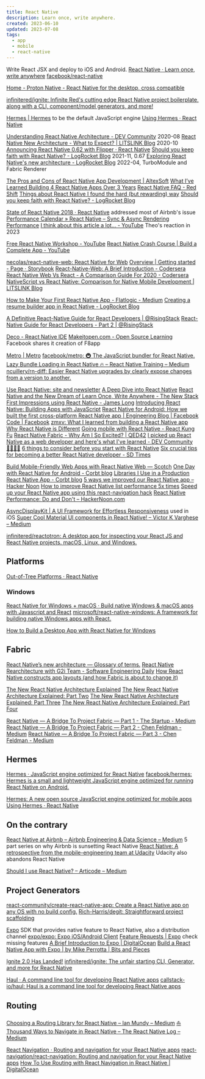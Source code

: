 ```yaml
---
title: React Native
description: Learn once, write anywhere.
created: 2023-06-10
updated: 2023-07-08
tags:
  - app
  - mobile
  - react-native
---
```


Write React JSX and deploy to iOS and Android.
[React Native · Learn once, write anywhere](https://reactnative.dev/)
[facebook/react-native](https://github.com/facebook/react-native)

[Home - Proton Native - React Native for the desktop, cross compatible](https://proton-native.js.org)

[infinitered/ignite: Infinite Red's cutting edge React Native project boilerplate, along with a CLI, component/model generators, and more!](https://github.com/infinitered/ignite)

[Hermes | Hermes](https://hermesengine.dev/) to be the default JavaScript engine
[Using Hermes · React Native](https://reactnative.dev/docs/hermes)

[Understanding React Native Architecture - DEV Community](https://dev.to/goodpic/understanding-react-native-architecture-22hh) 2020-08
[React Native New Architecture - What to Expect? | LITSLINK Blog](https://litslink.com/blog/new-react-native-architecture) 2020-10
[Announcing React Native 0.62 with Flipper · React Native](https://reactnative.dev/blog/2020/03/26/version-0.62)
[Should you keep faith with React Native? - LogRocket Blog](https://blog.logrocket.com/should-you-keep-faith-react-native/) 2021-11, 0.67
[Exploring React Native's new architecture - LogRocket Blog](https://blog.logrocket.com/exploring-react-natives-new-architecture/) 2022-04, TurboModule and Fabric Renderer

[The Pros and Cons of React Native App Development | AltexSoft](https://www.altexsoft.com/blog/react-native-pros-and-cons/)
[What I’ve Learned Building 4 React Native Apps Over 3 Years](https://medium.com/input-logic/what-ive-learned-building-4-react-native-apps-over-3-years-6b5035f8282d)
[React Native FAQ - Red Shift](https://shift.infinite.red/react-native-faq-8dc5c1083baa)
[Things about React Native I found the hard (but rewarding) way](https://blog.usejournal.com/things-about-react-native-i-found-the-hard-but-rewarding-way-1557a87a0c8)
[Should you keep faith with React Native? - LogRocket Blog](https://blog.logrocket.com/should-you-keep-faith-react-native/)

[State of React Native 2018 · React Native](https://facebook.github.io/react-native/blog/2018/06/14/state-of-react-native-2018) addressed most of Airbnb's issue
[Performance Calendar » React Native – Sync & Async Rendering Performance](https://calendar.perfplanet.com/2018/react-native-sync-async/)
[I think about this article a lot... - YouTube](https://www.youtube.com/watch?v=ZM8lJIJb2Q4) Theo's reaction in 2023

[Free React Native Workshop - YouTube](https://www.youtube.com/playlist?list=PLqrUy7kON1mcz_YjiwElKqJezF7FdXBX_)
[React Native Crash Course | Build a Complete App - YouTube](https://www.youtube.com/watch?v=VozPNrt-LfE)

[necolas/react-native-web: React Native for Web](https://github.com/necolas/react-native-web)
[Overview | Getting started - Page ⋅ Storybook](https://necolas.github.io/react-native-web/docs/?path=/docs/overview-getting-started--page)
[React-Native-Web: A Brief Introduction - Codersera](https://codersera.com/blog/react-native-web/)
[React Native Web Vs React - A Comparison Guide For 2020 - Codersera](https://codersera.com/blog/react-native-web-vs-react-a-comparison-guide-for-2020/)
[NativeScript vs React Native: Comparison for Native Mobile Development | LITSLINK Blog](https://litslink.com/blog/react-native-vs-nativescript-whats-better-for-native-mobile-development)

[How to Make Your First React Native App - Flatlogic - Medium](https://medium.com/flatlogic/how-to-make-your-first-react-native-app-c79b0ad4b0a)
[Creating a resume builder app in React Native - LogRocket Blog](https://blog.logrocket.com/creating-resume-builder-app-react-native/)

[A Definitive React-Native Guide for React Developers | @RisingStack](https://blog.risingstack.com/a-definitive-react-native-guide-for-react-developers/)
[React-Native Guide for React Developers - Part 2 | @RisingStack](https://blog.risingstack.com/a-definitive-react-native-guide-for-react-developers-part-2/)

[Deco - React Native IDE](https://www.decosoftware.com/)
[Makeitopen.com - Open Source Learning](http://makeitopen.com/) Facebook shares it creation of F8app

[Metro | Metro](https://facebook.github.io/metro/)
[facebook/metro: 🚇 The JavaScript bundler for React Native.](https://github.com/facebook/metro)
[Lazy Bundle Loading in React Native 🔥 – React Native Training – Medium](https://medium.com/react-native-training/lazy-bundle-loading-in-react-native-5f717b65482a)
[ncuillery/rn-diff: Easier React Native upgrades by clearly expose changes from a version to another.](https://github.com/ncuillery/rn-diff)

[Use React Native: site and newsletter](http://www.reactnative.com/)
[A Deep Dive into React Native](http://www.reactnative.com/a-deep-dive-into-react-native/)
[React Native and the New Dream of Learn Once, Write Anywhere - The New Stack](http://thenewstack.io/react-native-learn-write-anywhere/)
[First Impressions using React Native - James Long](http://jlongster.com/First-Impressions-using-React-Native)
[Introducing React Native: Building Apps with JavaScript](http://www.raywenderlich.com/99473/introducing-react-native-building-apps-javascript)
[React Native for Android: How we built the first cross-platform React Native app | Engineering Blog | Facebook Code | Facebook](https://code.facebook.com/posts/1189117404435352/)
[zmxv: What I learned from building a React Native app](http://blog.zmxv.com/2015/09/what-i-learned-from-building-react.html)
[Why React Native is Different](http://jlongster.com/Why-React-Native-is-Different)
[Going mobile with React Native - React Kung Fu](http://reactkungfu.com/2015/07/going-mobile-with-react-native/)
[React Native Fabric - Why Am I So Excited? | QED42](https://www.qed42.com/blog/react-native-fabric-why-am-i-so-excited)
[I picked up React Native as a web developer and here's what I've learned - DEV Community 👩‍💻👨‍💻](https://dev.to/walaura/i-picked-up-react-native-as-a-web-developer-and-here-s-what-i-ve-learned-59h6)
[6 things to consider before you start with React Native](https://blog.pragmatists.com/6-things-to-consider-before-you-start-with-react-native-2c1aa03e4b54)
[Six crucial tips for becoming a better React Native developer - SD Times](https://sdtimes.com/webdev/six-crucial-tips-for-becoming-a-better-react-native-developer/)

[Build Mobile-Friendly Web Apps with React Native Web ― Scotch](https://scotch.io/tutorials/build-mobile-friendly-web-apps-with-react-native-web/amp)
[One Day with React Native for Android - Corbt blog](https://corbt.com/posts/2015/09/16/one-day-with-react-native-for-android.html)
[Libraries I Use in a Production React Native App - Corbt blog](https://corbt.com/posts/2016/03/16/libraries-i-use-in-a-production-react-native-app.html)
[5 ways we improved our React Native app – Hacker Noon](https://hackernoon.com/5-ways-we-improved-our-react-native-app-2704d5098b20)
[How to improve React Native list performance 5x times](https://hackernoon.com/how-to-improve-react-native-list-performance-5x-times-b299c8a23b5d)
[Speed up your React Native app using this react-navigation hack](https://medium.com/@jonnyburger/speed-up-your-react-native-app-using-this-react-navigation-hack-ae2d12bf3493)
[React Native Performance: Do and Don't – HackerNoon.com](https://hackernoon.com/react-native-performance-do-and-dont-1198e97b730a)

[AsyncDisplayKit | A UI Framework for Effortless Responsiveness](http://asyncdisplaykit.org/) used in iOS
[Super Cool Material UI components in React Native! – Victor K Varghese – Medium](https://medium.com/@victorvarghese/super-cool-material-ui-components-in-react-native-dd7c4434bc26)

[infinitered/reactotron: A desktop app for inspecting your React JS and React Native projects. macOS, Linux, and Windows.](https://github.com/infinitered/reactotron)

## Platforms

[Out-of-Tree Platforms · React Native](https://reactnative.dev/docs/out-of-tree-platforms)

### Windows

[React Native for Windows + macOS · Build native Windows & macOS apps with Javascript and React](https://microsoft.github.io/react-native-windows/)
[microsoft/react-native-windows: A framework for building native Windows apps with React.](https://github.com/microsoft/react-native-windows)

[How to Build a Desktop App with React Native for Windows](https://mobilecoderz.com/blog/how-to-build-a-desktop-app-with-react-native-for-windows/)

## Fabric

[React Native’s new architecture — Glossary of terms.](https://blog.g2i.co/guest-blogger-parashuram-n-react-natives-new-architecture-glossary-of-terms-a90cdb45a76e)
[React Native Rearchitecture with G2i Team - Software Engineering Daily](https://softwareengineeringdaily.com/2019/02/22/react-native-rearchitecture-with-g2i-team/)
[How React Native constructs app layouts (and how Fabric is about to change it)](https://www.freecodecamp.org/news/how-react-native-constructs-app-layouts-and-how-fabric-is-about-to-change-it-dd4cb510d055/)

[The New React Native Architecture Explained](https://formidable.com/blog/2019/react-codegen-part-1/)
[The New React Native Architecture Explained: Part Two](https://formidable.com/blog/2019/jsi-jsc-part-2/)
[The New React Native Architecture Explained: Part Three](https://formidable.com/blog/2019/fabric-turbomodules-part-3/)
[The New React Native Architecture Explained: Part Four](https://formidable.com/blog/2019/lean-core-part-4/)

[React Native — A Bridge To Project Fabric — Part 1 - The Startup - Medium](https://medium.com/swlh/react-native-a-bridge-to-project-fabric-part-1-5af6a53c0d83)
[React Native — A Bridge To Project Fabric — Part 2 - Chen Feldman - Medium](https://medium.com/@chenfeldmn/react-native-a-bridge-to-project-fabric-part-2-1f082415b881)
[React Native — A Bridge To Project Fabric — Part 3 - Chen Feldman - Medium](https://medium.com/@chenfeldmn/react-native-a-bridge-to-project-fabric-part-3-ae495794c6b0)

## Hermes

[Hermes · JavaScript engine optimized for React Native](https://hermesengine.dev/)
[facebook/hermes: Hermes is a small and lightweight JavaScript engine optimized for running React Native on Android.](https://github.com/facebook/hermes)

[Hermes: A new open source JavaScript engine optimized for mobile apps](https://code.fb.com/android/hermes/)
[Using Hermes · React Native](https://facebook.github.io/react-native/docs/hermes/)

## On the contrary

[React Native at Airbnb – Airbnb Engineering & Data Science – Medium](https://medium.com/airbnb-engineering/react-native-at-airbnb-f95aa460be1c) 5 part series on why Airbnb is sunsetting React Native
[React Native: A retrospective from the mobile-engineering team at Udacity](https://engineering.udacity.com/react-native-a-retrospective-from-the-mobile-engineering-team-at-udacity-89975d6a8102) Udacity also abandons React Native

[Should I use React Native? – Articode – Medium](https://medium.com/articode/should-i-use-react-native-edc98303f723)

## Project Generators

[react-community/create-react-native-app: Create a React Native app on any OS with no build config.](https://github.com/react-community/create-react-native-app)
[Rich-Harris/degit: Straightforward project scaffolding](https://github.com/Rich-Harris/degit)

[Expo](https://expo.io/) SDK that provides native feature to React Native, also a distribution channel
[expo/expo: Expo iOS/Android Client](https://github.com/expo/expo)
[Feature Requests | Expo](https://expo.canny.io/feature-requests) check missing features
[A Brief Introduction to Expo | DigitalOcean](https://www.digitalocean.com/community/tutorials/react-expo-intro)
[Build a React Native App with Expo | by Mike Perrotta | Bits and Pieces](https://blog.bitsrc.io/building-a-react-native-app-with-expo-530ddef0e1ab)

[Ignite 2.0 Has Landed!](https://infinite.red/ignite)
[infinitered/ignite: The unfair starting CLI, Generator, and more for React Native](https://github.com/infinitered/ignite)

[Haul · A command line tool for developing React Native apps](https://callstack.github.io/haul/)
[callstack-io/haul: Haul is a command line tool for developing React Native apps](https://github.com/callstack-io/haul)

## Routing

[Choosing a Routing Library for React Native – Ian Mundy – Medium](https://medium.com/@ian.mundy/choosing-a-routing-library-for-react-native-604f97e58729)
[⛵Thousand Ways to Navigate in React Native – The React Native Log – Medium](https://medium.com/the-react-native-log/thousand-ways-to-navigate-in-react-native-f7a1e311a0e8)

[React Navigation · Routing and navigation for your React Native apps](https://reactnavigation.org/)
[react-navigation/react-navigation: Routing and navigation for your React Native apps](https://github.com/react-navigation/react-navigation)
[How To Use Routing with React Navigation in React Native | DigitalOcean](https://www.digitalocean.com/community/tutorials/react-react-native-navigation)
